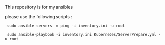 This repository is for my ansibles

please use the following scripts :

```
 sudo ansible servers -m ping -i inventory.ini -u root
 
 sudo ansible-playbook -i inventory.ini Kubernetes/ServerPrepare.yml -u root
```

